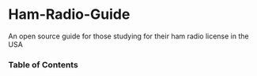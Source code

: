 # Ham-Radio-Guide
An open source guide for those studying for their ham radio license in the USA



### Table of Contents
